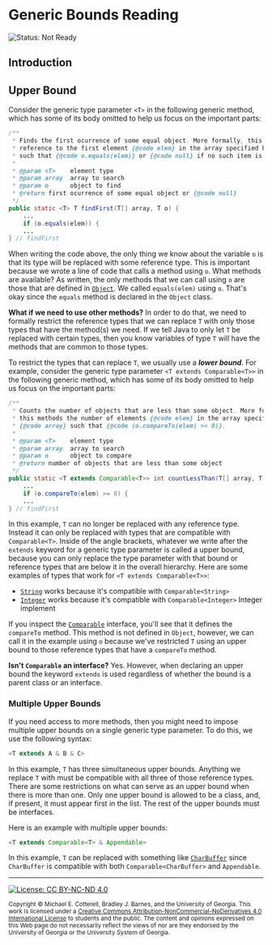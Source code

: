 # Generic Bounds Reading

![Status: Not Ready](https://img.shields.io/badge/Status-Not%20Ready-red.svg)

## Introduction

## Upper Bound

Consider the generic type parameter `<T>` in the following generic method, which
has some of its body omitted to help us focus on the important parts: 

```java
/**
 * Finds the first ocurrence of some equal object. More formally, this methods returns a
 * reference to the first element {@code elem} in the array specified by {@code array} 
 * such that {@code o.equals(elem)} or {@code null} if no such item is found.
 *
 * @param <T>    element type
 * @param array  array to search
 * @param o      object to find
 * @return first ocurrence of some equal object or {@code null}
 */
public static <T> T findFirst(T[] array, T o) {
    ...
    if (o.equals(elem)) {
    ...
} // findFirst
```

When writing the code above, the only thing we know about the variable `o` is
that its type will be replaced with some reference type. This is important
because we wrote a line of code that calls a method using `o`. What methods
are available? As written, the only methods that we can call using `o` are
those that are defined in 
[`Object`](https://docs.oracle.com/javase/8/docs/api/java/lang/Object.html).
We called `equals(elem)` using `o`. That's okay since the 
`equals` method is declared in the `Object` class. 

**What if we need to use other methods?** In order to do that, we need to
formally restrict the reference types that we can replace `T` with only
those types that have the method(s) we need. If we tell Java to only let
`T` be replaced with certain types, then you know variables of type `T`
will have the methods that are common to those types.

To restrict the types that can replace `T`, we usually use a **_lower bound_**.
For example, consider the generic type parameter `<T extends Comparable<T>>` 
in the following generic method, which has some of its body omitted to help 
us focus on the important parts: 

```java
/**
 * Counts the number of objects that are less than some object. More formally, 
 * this methods the number of elements {@code elem} in the array specified by 
 * {@code array} such that {@code (o.compareTo(elem) >= 0)}.
 *
 * @param <T>    element type
 * @param array  array to search
 * @param o      object to compare
 * @return number of objects that are less than some object
 */
public static <T extends Comparable<T>> int countLessThan(T[] array, T o) {
    ...
    if (o.compareTo(elem) >= 0) {
    ...
} // findFirst
```

In this example, `T` can no longer be replaced with any reference type. Instead
it can only be replaced with types that are compatible with `Comparable<T>`. 
Inside of the angle brackets, whatever we write after the `extends` keyword 
for a generic type parameter is called a upper bound, because you can only
replace the type parameter with that bound or reference types that are below
it in the overall hierarchy. Here are some examples of types that work
for `<T extends Comparable<T>>`:
* [`String`](https://docs.oracle.com/javase/8/docs/api/java/lang/String.html)
  works because it's compatible with `Comparable<String>`
* [`Integer`](https://docs.oracle.com/javase/8/docs/api/java/lang/Integer.html)
  works because it's compatible with `Comparable<Integer>` Integer implement 

If you inspect the [`Comparable`](https://docs.oracle.com/javase/8/docs/api/java/lang/Comparable.html)
interface, you'll see that it defines the `compareTo` method. This method is
not defined in `Object`, however, we can call it in the example using `o` because
we've restricted `T` using an upper bound to those reference types that have 
a `compareTo` method.

**Isn't `Comparable` an interface?** Yes. However, when declaring an upper bound
the keyword `extends` is used regardless of whether the bound is a parent class
or an interface.

### Multiple Upper Bounds

If you need access to more methods, then you might need to impose multiple upper bounds
on a single generic type parameter. To do this, we use the following syntax:

```java
<T extends A & B & C>
```

In this example, `T` has three simultaneous upper bounds. Anything we replace `T` with
must be compatible with all three of those reference types. There are some restrictions
on what can serve as an upper bound when there is more than one. Only one upper bound
is allowed to be a class, and, if present, it must appear first in the list. The rest
of the upper bounds must be interfaces. 

Here is an example with multiple upper bounds:

```java
<T extends Comparable<T> & Appendable>
```

In this example, `T` can be replaced with something like 
[`CharBuffer`](https://docs.oracle.com/javase/8/docs/api/java/nio/CharBuffer.html)
since `CharBuffer` is compatible with both `Comparable<CharBuffer>` and `Appendable`.
<hr/>

[![License: CC BY-NC-ND 4.0](https://img.shields.io/badge/License-CC%20BY--NC--ND%204.0-lightgrey.svg)](http://creativecommons.org/licenses/by-nc-nd/4.0/)

<small>
Copyright &copy; Michael E. Cotterell, Bradley J. Barnes, and the University of Georgia.
This work is licensed under a <a rel="license" href="http://creativecommons.org/licenses/by-nc-nd/4.0/">Creative Commons Attribution-NonCommercial-NoDerivatives 4.0 International License</a> to students and the public.
The content and opinions expressed on this Web page do not necessarily reflect the views of nor are they endorsed by the University of Georgia or the University System of Georgia.
</small>
